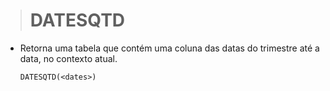 ># DATESQTD
* Retorna uma tabela que contém uma coluna das datas do trimestre até a data, no contexto atual.
    ```
    DATESQTD(<dates>)
    ```
